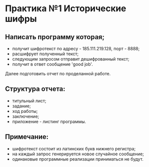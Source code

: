 # Практика №1 Исторические шифры
## Написать программу которая;

* получит шифротекст по адресу - 185.111.219.128, порт - 8888;
* расшифрует полученный текст;
* следующим запросом отправит дешифрованный текст;
* получит в ответ сообщение 'good job'.

Далее подготовить отчет по проделанной работе.

## Структура отчета:

* титульный лист;
* задание;
* ход работы;
* заключение;
* приложение - листинг программы.

## Примечание:

* шифротекст состоит из латинских букв нижнего регистра;
* на каждый запрос генерируется новое случайное сообщение;
* одинаковые программные реализации приниматься не будут.
